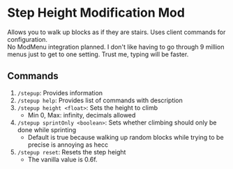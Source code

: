 # Step Height Modification Mod
Allows you to walk up <x> blocks as if they are stairs.
Uses client commands for configuration.  
No ModMenu integration planned. I don't like having to go through 9 million menus just to get to one setting. Trust me, typing will be faster.  

## Commands
1. `/stepup`: Provides information
1. `/stepup help`: Provides list of commands with description
1. `/stepup height <float>`: Sets the height to climb
    * Min 0, Max: infinity, decimals allowed
1. `/stepup sprintOnly <boolean>`: Sets whether climbing should only be done while sprinting
    * Default is true because walking up random blocks while trying to be precise is annoying as hecc
1. `/stepup reset`: Resets the step height
    * The vanilla value is 0.6f.